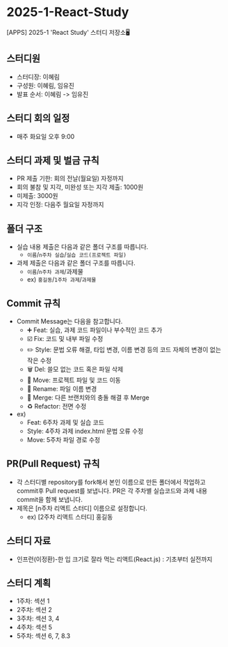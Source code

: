 # 2025-1-React-Study
[APPS] 2025-1 'React Study' 스터디 저장소🖥️

## 스터디원

- 스터디장: 이혜림
- 구성원: 이혜림, 임유진
- 발표 순서: 이혜림 -> 임유진

## 스터디 회의 일정

- 매주 화요일 오후 9:00

## 스터디 과제 및 벌금 규칙

- PR 제출 기한: 회의 전날(월요일) 자정까지
- 회의 불참 및 지각, 미완성 또는 지각 제출: 1000원
- 미제출: 3000원
- 지각 인정: 다음주 월요일 자정까지

## 폴더 구조

- 실습 내용 제출은 다음과 같은 폴더 구조를 따릅니다.
  - `이름`/`n주차 실습`/`실습 코드(프로젝트 파일)`
- 과제 제출은 다음과 같은 폴더 구조를 따릅니다.
  - `이름`/`n주차 과제`/과제물
  - ex) `홍길동`/`1주차 과제`/`과제물`
 
## Commit 규칙

- Commit Message는 다음을 참고합니다.
  - ➕ Feat: 실습, 과제 코드 파일이나 부수적인 코드 추가
  - ☑️ Fix: 코드 및 내부 파일 수정
  - ✏️ Style: 문법 오류 해결, 타입 변경, 이름 변경 등의 코드 자체의 변경이 없는 작은 수정
  - 🗑️ Del: 쓸모 없는 코드 혹은 파일 삭제
  - 🚚 Move: 프로젝트 파일 및 코드 이동
  - 📛 Rename: 파일 이름 변경
  - 🔀 Merge: 다른 브랜치와의 충돌 해결 후 Merge
  - ♻️ Refactor: 전면 수정
- ex)
  - Feat: 6주차 과제 및 실습 코드
  - Style: 4주차 과제 index.html 문법 오류 수정
  - Move: 5주차 파일 경로 수정

## PR(Pull Request) 규칙

- 각 스터디별 repository를 fork해서 본인 이름으로 만든 폴더에서 작업하고 commit후 Pull request를 보냅니다.
PR은 각 주차별 실습코드와 과제 내용 commit을 함께 보냅니다.
- 제목은 [n주차 리액트 스터디] 이름으로 설정합니다.
  - ex) [2주차 리액트 스터디] 홍길동
 
## 스터디 자료

- 인프런(이정환)-한 입 크기로 잘라 먹는 리액트(React.js) : 기초부터 실전까지

## 스터디 계획

- 1주차: 섹션 1
- 2주차: 섹션 2
- 3주차: 섹션 3, 4
- 4주차: 섹션 5
- 5주차: 섹션 6, 7, 8.3
